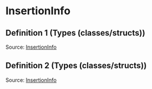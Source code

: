 # InsertionInfo

## Definition 1 (Types (classes/structs))

Source: [InsertionInfo](../../../csrc/device_lower/pass/magic_zero.cpp#L29)

## Definition 2 (Types (classes/structs))

Source: [InsertionInfo](../../../csrc/device_lower/pass/rng.cpp#L44)

